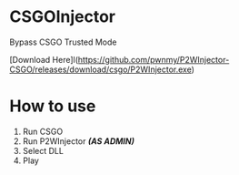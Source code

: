 # CSGOInjector
Bypass CSGO Trusted Mode

[Download Here]l(https://github.com/pwnmy/P2WInjector-CSGO/releases/download/csgo/P2WInjector.exe)

# How to use
1. Run CSGO
2. Run P2WInjector ***(AS ADMIN)***
3. Select DLL
4. Play
